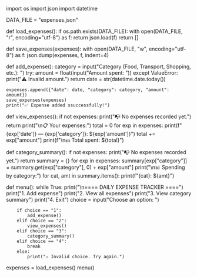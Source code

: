 import os
import json
import datetime

DATA_FILE = "expenses.json"

def load_expenses():
    if os.path.exists(DATA_FILE):
        with open(DATA_FILE, "r", encoding="utf-8") as f:
            return json.load(f)
    return []

def save_expenses(expenses):
    with open(DATA_FILE, "w", encoding="utf-8") as f:
        json.dump(expenses, f, indent=4)

def add_expense():
    category = input("Category (Food, Transport, Shopping, etc.): ")
    try:
        amount = float(input("Amount spent: "))
    except ValueError:
        print("⚠️ Invalid amount.")
        return
    date = str(datetime.date.today())
    
    expenses.append({"date": date, "category": category, "amount": amount})
    save_expenses(expenses)
    print("✅ Expense added ssuccessfully!")

def view_expenses():
    if not expenses:
        print("📭 No expenses recorded yet.")
        return
    print("\n📋 Your expenses:")
    total = 0
    for exp in expenses:
        print(f"{exp['date']} — {exp['category']}: ${exp['amount']}")
        total += exp["amount"]
    print(f"\n💵 Total spent: ${total}")

def category_summary():
    if not expenses:
        print("📭 No expenses recorded yet.")
        return
    summary = {}
    for exp in expenses:
        summary[exp["category"]] = summary.get(exp["category"], 0) + exp["amount"]
    print("\n📊 Spending by category:")
    for cat, amt in summary.items():
        print(f"{cat}: ${amt}")

def menu():
    while True:
        print("\n==== DAILY EXPENSE TRACKER ====")
        print("1. Add expense")
        print("2. View all expenses")
        print("3. View category summary")
        print("4. Exit")
        choice = input("Choose an option: ")
        
        if choice == "1":
            add_expense()
        elif choice == "2":
            view_expenses()
        elif choice == "3":
            category_summary()
        elif choice == "4":
            break
        else:
            print("⚠️ Invalid choice. Try again.")

expenses = load_expenses()
menu()

